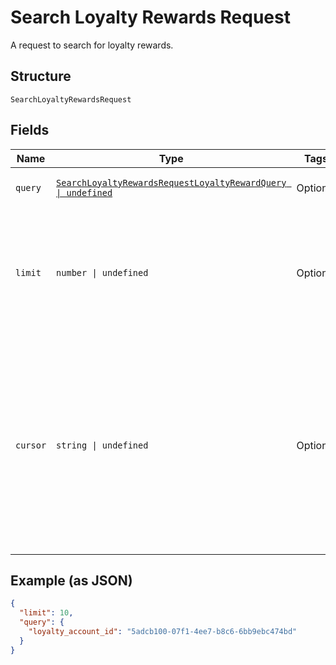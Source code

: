 
# Search Loyalty Rewards Request

A request to search for loyalty rewards.

## Structure

`SearchLoyaltyRewardsRequest`

## Fields

| Name | Type | Tags | Description |
|  --- | --- | --- | --- |
| `query` | [`SearchLoyaltyRewardsRequestLoyaltyRewardQuery \| undefined`](../../doc/models/search-loyalty-rewards-request-loyalty-reward-query.md) | Optional | The set of search requirements. |
| `limit` | `number \| undefined` | Optional | The maximum number of results to return in the response. The default value is 30.<br>**Constraints**: `>= 1`, `<= 30` |
| `cursor` | `string \| undefined` | Optional | A pagination cursor returned by a previous call to<br>this endpoint. Provide this to retrieve the next set of<br>results for the original query.<br>For more information,<br>see [Pagination](https://developer.squareup.com/docs/basics/api101/pagination). |

## Example (as JSON)

```json
{
  "limit": 10,
  "query": {
    "loyalty_account_id": "5adcb100-07f1-4ee7-b8c6-6bb9ebc474bd"
  }
}
```

